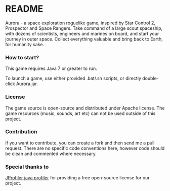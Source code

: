 # README #

Aurora - a space exploration roguelike game, inspired by Star Control 2, Prospector and Space Rangers.
Take command of a large scout spaceship, with dozens of scientists, engineers and marines on board, and start your journey in outer space. Collect everything valuable and bring back to Earth, for humanity sake.

### How to start? ###

This game requires Java 7 or greater to run.

To launch a game, use either provided .bat/.sh scripts, or directly double-click Aurora.jar.

### License ###

The game source is open-source and distributed under Apache license.
The game resources (music, sounds, art etc) can not be used outside of this project.

### Contribution ###

If you want to contribute, you can create a fork and then send me a pull request.
There are no specific code conventions here, however code should be clean and commented where necessary.

### Special thanks to ###

[JProfiler java profiler](http://www.ej-technologies.com/products/jprofiler/overview.html) for providing a free open-source license for our project.